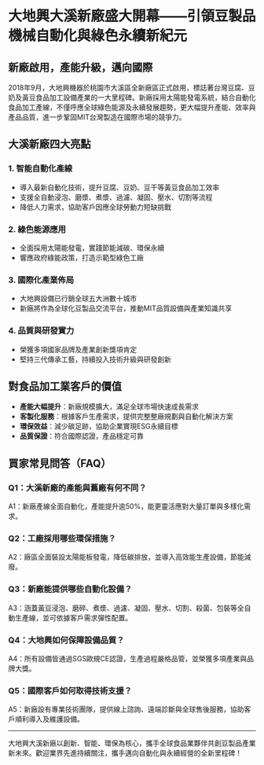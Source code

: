 # 大地興大溪新廠盛大開幕——引領豆製品機械自動化與綠色永續新紀元

## 新廠啟用，產能升級，邁向國際

2018年9月，大地興機器於桃園市大溪區全新廠區正式啟用，標誌著台灣豆腐、豆奶及黃豆食品加工設備產業的一大里程碑。新廠採用太陽能發電系統，結合自動化食品加工產線，不僅呼應全球綠色能源及永續發展趨勢，更大幅提升產能、效率與產品品質，進一步鞏固MIT台灣製造在國際市場的競爭力。

## 大溪新廠四大亮點

### 1. 智能自動化產線
- 導入最新自動化技術，提升豆腐、豆奶、豆干等黃豆食品加工效率
- 支援全自動浸泡、磨漿、煮漿、過濾、凝固、壓水、切割等流程
- 降低人力需求，協助客戶因應全球勞動力短缺挑戰

### 2. 綠色能源應用
- 全面採用太陽能發電，實踐節能減碳、環保永續
- 響應政府綠能政策，打造示範型綠色工廠

### 3. 國際化產業佈局
- 大地興設備已行銷全球五大洲數十城市
- 新廠將作為全球化豆製品交流平台，推動MIT品質設備與產業知識共享

### 4. 品質與研發實力
- 榮獲多項國家品牌及產業創新獎項肯定
- 堅持三代傳承工藝，持續投入技術升級與研發創新

## 對食品加工業客戶的價值

- **產能大幅提升**：新廠規模擴大，滿足全球市場快速成長需求
- **客製化服務**：根據客戶生產需求，提供完整整廠規劃與自動化解決方案
- **環保效益**：減少碳足跡，協助企業實現ESG永續目標
- **品質保證**：符合國際認證，產品穩定可靠

## 買家常見問答（FAQ）

### Q1：大溪新廠的產能與舊廠有何不同？
A1：新廠產線全面自動化，產能提升逾50%，能更靈活應對大量訂單與多樣化需求。

### Q2：工廠採用哪些環保措施？
A2：廠區全面裝設太陽能板發電，降低碳排放，並導入高效能生產設備，節能減廢。

### Q3：新廠能提供哪些自動化設備？
A3：涵蓋黃豆浸泡、磨碎、煮漿、過濾、凝固、壓水、切割、殺菌、包裝等全自動生產線，並可依據客戶需求彈性配置。

### Q4：大地興如何保障設備品質？
A4：所有設備皆通過SGS歐規CE認證，生產過程嚴格品管，並榮獲多項產業與品牌大獎。

### Q5：國際客戶如何取得技術支援？
A5：新廠設有專業技術團隊，提供線上諮詢、遠端診斷與全球售後服務，協助客戶順利導入及維護設備。

---

大地興大溪新廠以創新、智能、環保為核心，攜手全球食品業夥伴共創豆製品產業新未來。歡迎業界先進持續關注，攜手邁向自動化與永續經營的全新里程碑！
